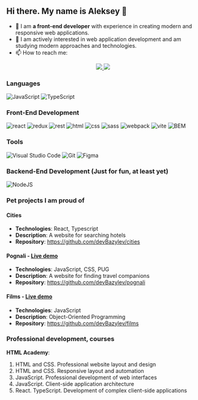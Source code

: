 ## Hi there. My name is Aleksey 👋

- 🔭 I am **a front-end developer** with experience in creating modern and responsive web applications.
- 🌱 I am actively interested in web application development and am studying modern approaches and technologies.
- 📫 How to reach me: 
<p align='center'>
   <a href="https://t.me/Aleksey_Bazylev">
       <img src="https://img.shields.io/badge/Telegram-2CA5E0?style=for-the-badge&logo=telegram&logoColor=white"/>
   </a>
   <a href="mailto:dev.bazylev@gmail.com">
       <img src="https://img.shields.io/badge/Email-EA4335?style=for-the-badge&logo=gmail&logoColor=white"/>
   </a>
</p>

### Languages
![JavaScript](https://img.shields.io/badge/JavaScript-323330?style=for-the-badge&logo=javascript&logoColor=F7DF1E)
![TypeScript](https://img.shields.io/badge/TypeScript-3178C6?style=for-the-badge&logo=typescript&logoColor=white)

### Front-End Development

![react](https://img.shields.io/badge/React-61DAFB?style=for-the-badge&logo=react&logoColor=white)
![redux](https://img.shields.io/badge/Redux-764ABC?style=for-the-badge&logo=redux&logoColor=white)
![rest](https://img.shields.io/badge/REST-E434AA?style=for-the-badge&logo=rest&logoColor=white)
![html](https://img.shields.io/badge/HTML5-E34F26?style=for-the-badge&logo=html5&logoColor=white)
![css](https://img.shields.io/badge/CSS3-1572B6?style=for-the-badge&logo=css3&logoColor=white)
![sass](https://img.shields.io/badge/SASS-CC6699?style=for-the-badge&logo=sass&logoColor=white)
![webpack](https://img.shields.io/badge/webpack-8DD6F9?style=for-the-badge&logo=webpack&logoColor=white)
![vite](https://img.shields.io/badge/Vite-646CFF?style=for-the-badge&logo=vite&logoColor=white)
![BEM](https://img.shields.io/badge/БЭМ-000000?style=for-the-badge&logo=bem&logoColor=white)

### Tools
![Visual Studio Code](https://img.shields.io/badge/Visual%20Studio%20Code-0078d7.svg?style=for-the-badge&logo=vscode&logoColor=white)
![Git](https://img.shields.io/badge/Git-F05032?style=for-the-badge&logo=git&logoColor=white)
![Figma](https://img.shields.io/badge/Figma-F24E1E?style=for-the-badge&logo=figma&logoColor=white)

### Backend-End Development (Just for fun, at least yet)
![NodeJS](https://img.shields.io/badge/NodeJS-5FA04E.svg?style=for-the-badge&logo=nodedotjs&logoColor=white)

### Pet projects I am proud of

#### Cities
- **Technologies**: React, Typescript
- **Description**: A website for searching hotels
- **Repository**: https://github.com/devBazylev/cities


#### Pognali - [Live demo](https://devbazylev.github.io/pognali/)
- **Technologies**: JavaScript, CSS, PUG
- **Description**: A website for finding travel companions
- **Repository**: https://github.com/devBazylev/pognali


#### Films - [Live demo](https://devbazylev.github.io/films/)
- **Technologies**: JavaScript
- **Description**: Object-Oriented Programming
- **Repository**: https://github.com/devBazylev/films


### Professional development, courses
**HTML Academy**:  
1. HTML and CSS. Professional website layout and design
2. HTML and CSS. Responsive layout and automation
3. JavaScript. Professional development of web interfaces
4. JavaScript. Client-side application architecture
5. React. TypeScript. Development of complex client-side applications 
